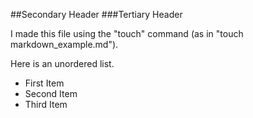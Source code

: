 ##Secondary Header
###Tertiary Header

I made this file using the "touch" command (as in "touch 
markdown_example.md").

Here is an unordered list.
* First Item
* Second Item
* Third Item

